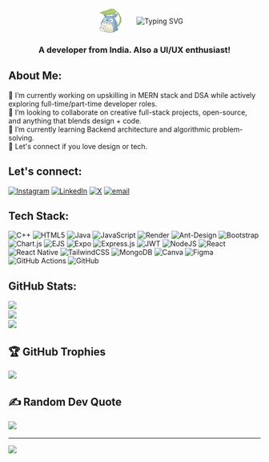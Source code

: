 
<div align="center"> &nbsp;&nbsp;&nbsp;&nbsp;&nbsp; <img src="https://raw.githubusercontent.com/BhumicaPG/BhumicaPG/main/download.gif" width="50" style="vertical-align: middle;" /> &nbsp;&nbsp;&nbsp;&nbsp;&nbsp; <img src="https://readme-typing-svg.herokuapp.com?font=Fira+Codea&size=28&pause=1000&color=F76B8A&lines=Moshi+Mosh+👋;I'm+Bhumica+Gangurde!" alt="Typing SVG" style="vertical-align: middle;" />
</div>

<h3 align="center">A developer from India. Also a UI/UX enthusiast!</h3>

## About Me:
🔭 I’m currently working on upskilling in MERN stack and DSA while actively exploring full-time/part-time developer roles.<br>🤝 I’m looking to collaborate on creative full-stack projects, open-source, and anything that blends design + code.<br>🌱 I’m currently learning Backend architecture and algorithmic problem-solving.<br>💬 Let's connect if you love design or tech.<br>


## Let's connect:
[![Instagram](https://img.shields.io/badge/Instagram-%23E4405F.svg?logo=Instagram&logoColor=white)](https://instagram.com/bhumica_08) [![LinkedIn](https://img.shields.io/badge/LinkedIn-%230077B5.svg?logo=linkedin&logoColor=white)](https://linkedin.com/in/bhumica-gangurde-104277230) [![X](https://img.shields.io/badge/X-black.svg?logo=X&logoColor=white)](https://x.com/bhumica08) [![email](https://img.shields.io/badge/Email-D14836?logo=gmail&logoColor=white)](mailto:bhumigangurde8@gmail.com) 

## Tech Stack:
![C++](https://img.shields.io/badge/c++-%2300599C.svg?style=for-the-badge&logo=c%2B%2B&logoColor=white) ![HTML5](https://img.shields.io/badge/html5-%23E34F26.svg?style=for-the-badge&logo=html5&logoColor=white) ![Java](https://img.shields.io/badge/java-%23ED8B00.svg?style=for-the-badge&logo=openjdk&logoColor=white) ![JavaScript](https://img.shields.io/badge/javascript-%23323330.svg?style=for-the-badge&logo=javascript&logoColor=%23F7DF1E) ![Render](https://img.shields.io/badge/Render-%46E3B7.svg?style=for-the-badge&logo=render&logoColor=white) ![Ant-Design](https://img.shields.io/badge/-AntDesign-%230170FE?style=for-the-badge&logo=ant-design&logoColor=white) ![Bootstrap](https://img.shields.io/badge/bootstrap-%238511FA.svg?style=for-the-badge&logo=bootstrap&logoColor=white) ![Chart.js](https://img.shields.io/badge/chart.js-F5788D.svg?style=for-the-badge&logo=chart.js&logoColor=white) ![EJS](https://img.shields.io/badge/ejs-%23B4CA65.svg?style=for-the-badge&logo=ejs&logoColor=black) ![Expo](https://img.shields.io/badge/expo-1C1E24?style=for-the-badge&logo=expo&logoColor=#D04A37) ![Express.js](https://img.shields.io/badge/express.js-%23404d59.svg?style=for-the-badge&logo=express&logoColor=%2361DAFB) ![JWT](https://img.shields.io/badge/JWT-black?style=for-the-badge&logo=JSON%20web%20tokens) ![NodeJS](https://img.shields.io/badge/node.js-6DA55F?style=for-the-badge&logo=node.js&logoColor=white) ![React](https://img.shields.io/badge/react-%2320232a.svg?style=for-the-badge&logo=react&logoColor=%2361DAFB) ![React Native](https://img.shields.io/badge/react_native-%2320232a.svg?style=for-the-badge&logo=react&logoColor=%2361DAFB) ![TailwindCSS](https://img.shields.io/badge/tailwindcss-%2338B2AC.svg?style=for-the-badge&logo=tailwind-css&logoColor=white) ![MongoDB](https://img.shields.io/badge/MongoDB-%234ea94b.svg?style=for-the-badge&logo=mongodb&logoColor=white) ![Canva](https://img.shields.io/badge/Canva-%2300C4CC.svg?style=for-the-badge&logo=Canva&logoColor=white) ![Figma](https://img.shields.io/badge/figma-%23F24E1E.svg?style=for-the-badge&logo=figma&logoColor=white) ![GitHub Actions](https://img.shields.io/badge/github%20actions-%232671E5.svg?style=for-the-badge&logo=githubactions&logoColor=white) ![GitHub](https://img.shields.io/badge/github-%23121011.svg?style=for-the-badge&logo=github&logoColor=white)
## GitHub Stats:
![](https://github-readme-stats.vercel.app/api?username=BhumicaPG&theme=dark&hide_border=false&include_all_commits=false&count_private=false)<br/>
![](https://nirzak-streak-stats.vercel.app/?user=BhumicaPG&theme=dark&hide_border=false)<br/>
![](https://github-readme-stats.vercel.app/api/top-langs/?username=BhumicaPG&theme=dark&hide_border=false&include_all_commits=false&count_private=false&layout=compact)

## 🏆 GitHub Trophies
![](https://github-profile-trophy.vercel.app/?username=BhumicaPG&theme=radical&no-frame=true&no-bg=false&margin-w=4)

## ✍️ Random Dev Quote
![](https://quotes-github-readme.vercel.app/api?type=vetical&theme=gruvbox)

---
[![](https://visitcount.itsvg.in/api?id=BhumicaPG&icon=2&color=0)](https://visitcount.itsvg.in)

<!-- Proudly created with GPRM ( https://gprm.itsvg.in ) -->
